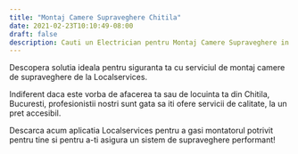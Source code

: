 ```yaml
---
title: "Montaj Camere Supraveghere Chitila"
date: 2021-02-23T10:10:49-08:00
draft: false
description: Cauti un Electrician pentru Montaj Camere Supraveghere in Chitila, Bucuresti ?
---
```


Descopera solutia ideala pentru siguranta ta cu serviciul de montaj camere de supraveghere de la Localservices. 

Indiferent daca este vorba de afacerea ta sau de locuinta ta din Chitila, Bucuresti, profesionistii nostri sunt gata sa iti ofere servicii de calitate, la un pret accesibil. 

Descarca acum aplicatia Localservices pentru a gasi montatorul potrivit pentru tine si pentru a-ti asigura un sistem de supraveghere performant!